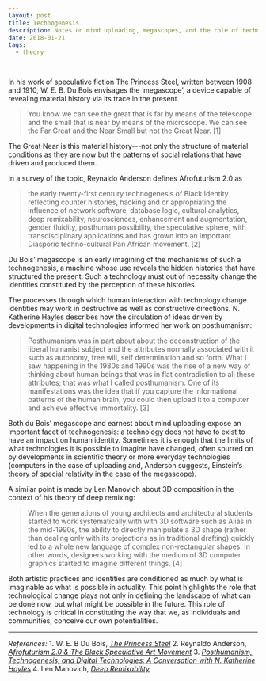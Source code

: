 ```yaml
---
layout: post
title: Technogenesis
description: Notes on mind uploading, megascopes, and the role of technology in constructing human identity.
date: 2018-01-21
tags:
  - theory

---
```


In his work of speculative fiction The Princess Steel, written between 1908 and 1910, W. E. B. Du Bois envisages the ‘megascope’, a device capable of revealing material history via its trace in the present.

> You know we can see the great that is far by means of the telescope and the small that is near by means of the microscope. We can see the Far Great and the Near Small but not the Great Near. [1]

The Great Near is this material history---not only the structure of material conditions as they are now but the patterns of social relations that have driven and produced them.

In a survey of the topic, Reynaldo Anderson defines Afrofuturism 2.0 as

> the early twenty-first century technogenesis of Black Identity reflecting counter histories, hacking and or appropriating the influence of network software, database logic, cultural analytics, deep remixability, neurosciences, enhancement and augmentation, gender fluidity, posthuman possibility, the speculative sphere, with transdisciplinary applications and has grown into an important Diasporic techno-cultural Pan African movement. [2]

Du Bois’ megascope is an early imagining of the mechanisms of such a technogenesis, a machine whose use reveals the hidden histories that have structured the present. Such a technology must out of necessity change the identities constituted by the perception of these histories.

The processes through which human interaction with technology change identities may work in destructive as well as constructive directions. N. Katherine Hayles describes how the circulation of ideas driven by developments in digital technologies informed her work on posthumanism:

> Posthumanism was in part about about the deconstruction of the liberal humanist subject and the attributes normally associated with it such as autonomy, free will, self determination and so forth. What I saw happening in the 1980s and 1990s was the rise of a new way of thinking about human beings that was in flat contradiction to all these attributes; that was what I called posthumanism.  One of its manifestations was the idea that if you capture the informational patterns of the human brain, you could then upload it to a computer and achieve effective immortality. [3]

Both du Bois’ megascope and earnest about mind uploading expose an important facet of technogenesis: a technology does not have to exist to have an impact on human identity. Sometimes it is enough that the limits of what technologies it is possible to imagine have changed, often spurred on by developments in scientific theory or more everyday technologies (computers in the case of uploading and, Anderson suggests, Einstein’s theory of special relativity in the case of the megascope).

A similar point is made by Len Manovich about 3D composition in the context of his theory of deep remixing:

> When the generations of young architects and architectural students started to work systematically with with 3D software such as Alias in the mid-1990s, the ability to directly manipulate a 3D shape (rather than dealing only with its projections as in traditional drafting) quickly led to a whole new language of complex non-rectangular shapes. In other words, designers working with the medium of 3D computer graphics started to imagine different things. [4]

Both artistic practices and identities are conditioned as much by what is imaginable as what is possible in actuality. This point highlights the role that technological change plays not only in defining the landscape of what can be done now, but what might be possible in the future. This role of technology is critical in constituting the way that we, as individuals and communities, conceive our own potentialities.

<hr>
<i>References:</i>
1. W. E. B Du Bois, <a href="https://www.academia.edu/19311186/W.E.B._Du_Bois_The_Princess_Steel_"><i>The Princess Steel</i></a>
2. Reynaldo Anderson, <a href="https://monoskop.org/images/a/a9/Anderson_Reynaldo_2016_Afrofuturism_2.0_and_the_Black_Speculative_Arts_Movement.pdf"><i>Afrofuturism 2.0 & The Black Speculative Art Movement</i></a>
3. <a href="http://twentythree.fibreculturejournal.org/fcj-172-posthumanism-technogenesis-and-digital-technologies-a-conversation-with-katherine-n-hayles/"><i>Posthumanism, Technogenesis, and Digital Technologies: A Conversation with N. Katherine Hayles</i></a>
4. Len Manovich, <a href="https://scholarworks.iu.edu/journals/index.php/artifact/article/view/1358"><i>Deep Remixability</i></a>

